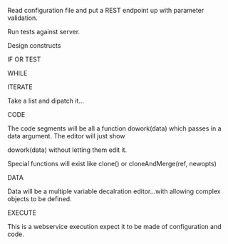 
Read configuration file and put a REST endpoint up with parameter validation.

Run tests against server.

Design constructs

IF OR TEST

WHILE

ITERATE

Take a list and dipatch it...

CODE

The code segments will be all a function dowork(data) which passes in a data argument.
The editor will just show

dowork(data) without letting them edit it.

Special functions will exist like clone() or cloneAndMerge(ref, newopts)


DATA

Data will be a multiple variable decalration editor...with allowing complex objects to be defined.


EXECUTE

This is a webservice execution expect it to be made of configuration and code.
